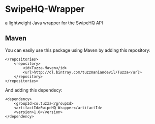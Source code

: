 # SwipeHQ-Wrapper
a lightweight Java wrapper for the SwipeHQ API

## Maven
You can easily use this package using Maven by adding this repository:

```
</repositories>
    <repository>
        <id>Tuzza-Maven</id>
        <url>http://dl.bintray.com/tuzzmaniandevil/Tuzza</url>
    </repository>
</repositories>
```

And adding this dependecy:

```
<dependency>
    <groupId>co.tuzza</groupId>
    <artifactId>SwipeHQ-Wrapper</artifactId>
    <version>1.0</version>
</dependency>
```